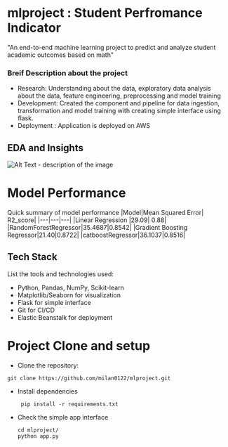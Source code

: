 # mlproject : Student Perfromance Indicator
"An end-to-end machine learning project to predict and analyze student academic outcomes based on math"
### Breif Description about the project
- Research: Understanding about the data, exploratory data analysis about the data, feature engineering, preprocessing and model training
- Development: Created the component and pipeline for data ingestion, transformation and model training with creating simple interface using flask. 
- Deployment : Application is deployed on AWS 

## EDA and Insights 
![Alt Text - description of the image]()

# Model Performance
Quick summary of model performance 
|Model|Mean Squared Error| R2_score|
|---|---|---|
|Linear Regression |29.09| 0.88|
|RandomForestRegressor|35.4687|0.8542|
|Gradient Boosting Regressor|21.40|0.8722|
|catboostRegressor|36.1037|0.8516|

## Tech Stack 
List the tools and technologies used:
- Python, Pandas, NumPy, Scikit-learn
- Matplotlib/Seaborn for visualization
- Flask for simple interface
- Git for CI/CD
- Elastic Beanstalk for deployment
# Project Clone and setup
- Clone the repository: 
``` 
git clone https://github.com/milan0122/mlproject.git 
```
- Install dependencies 
    ```
     pip install -r requirements.txt
    ```
- Check the simple app interface 
    ```
    cd mlproject/
    python app.py
    ```
 